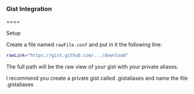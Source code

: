 ### Gist Integration
====

Setup

Create a file named `rawFile.conf` and put in it the following line:

```bash
rawLink="https://gist.github.com/.../download"
```

The full path will be the raw view of your gist with your private aliases.

I recommend you create a private gist called .gistaliases and name the file .gistaliases

